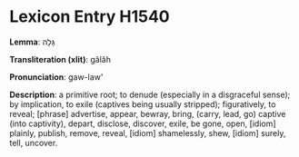 # Lexicon Entry H1540

**Lemma**: גָּלָה

**Transliteration (xlit)**: gâlâh

**Pronunciation**: gaw-law'

**Description**:
a primitive root; to denude (especially in a disgraceful sense); by implication, to exile (captives being usually stripped); figuratively, to reveal; [phrase] advertise, appear, bewray, bring, (carry, lead, go) captive (into captivity), depart, disclose, discover, exile, be gone, open, [idiom] plainly, publish, remove, reveal, [idiom] shamelessly, shew, [idiom] surely, tell, uncover.
